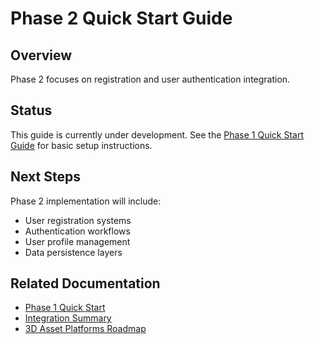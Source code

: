 # Phase 2 Quick Start Guide

## Overview

Phase 2 focuses on registration and user authentication integration.

## Status

This guide is currently under development. See the [Phase 1 Quick Start Guide](phase1-quickstart.md) for basic setup instructions.

## Next Steps

Phase 2 implementation will include:
- User registration systems
- Authentication workflows
- User profile management
- Data persistence layers

## Related Documentation

- [Phase 1 Quick Start](phase1-quickstart.md)
- [Integration Summary](../project/INTEGRATION_SUMMARY.md)
- [3D Asset Platforms Roadmap](3d-asset-platforms-roadmap.md)

